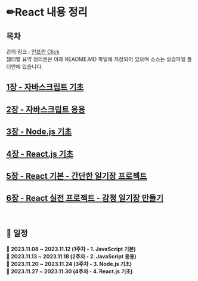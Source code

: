
# ✏**React 내용 정리**

## 목차
강의 링크 : [인프런 Click](https://www.inflearn.com/course/%ED%95%9C%EC%9E%85-%EB%A6%AC%EC%95%A1%ED%8A%B8) </br>
챕터별 요약 정리본은 아래 README.MD 파일에 저장되어 있으며 소스는 실습파일 폴더안에 있습니다.

## [1장 - 자바스크립트 기초](https://github.com/iteyes-react-study/iteyes-jhkim/blob/main/section1/1.%20%EC%9E%90%EB%B0%94%EC%8A%A4%ED%81%AC%EB%A6%BD%ED%8A%B8%20%EA%B8%B0%EB%B3%B8.md)

## [2장 - 자바스크립트 응용](https://github.com/iteyes-react-study/iteyes-jhkim/blob/main/section2/README.md)

## [3장 - Node.js 기초](https://github.com/iteyes-react-study/iteyes-jhkim/blob/main/section3/README.md)

## [4장 - React.js 기초](https://github.com/iteyes-react-study/iteyes-jhkim/blob/main/section4/README.md)

## [5장 - React 기본 - 간단한 일기장 프로젝트](https://github.com/iteyes-react-study/iteyes-jhkim/blob/main/section5/README.md)

## [6장 - React 실전 프로젝트 - 감정 일기장 만들기](https://github.com/iteyes-react-study/iteyes-jhkim/blob/main/section6/README.md)

<br>

## 📅 일정 
<strong> 📄 2023.11.08 ~ 2023.11.12 (1주차 - 1. JavaScript 기본)</summary></br>
<strong> 📄 2023.11.13 ~ 2023.11.18 (2주차 - 2. JavaScript 응용)</summary></br>
<strong> 📄 2023.11.20 ~ 2023.11.24 (3주차 - 3. Node.js 기초)</summary></br>
<strong> 📄 2023.11.27 ~ 2023.11.30 (4주차 - 4. React.js 기초)</summary></br>
